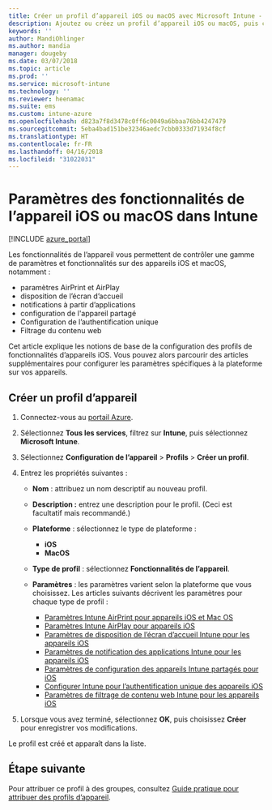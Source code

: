 ```yaml
---
title: Créer un profil d’appareil iOS ou macOS avec Microsoft Intune - Azure | Microsoft Docs
description: Ajoutez ou créez un profil d’appareil iOS ou macOS, puis configurez les paramètres pour AirPrint, AirPlay, disposition de l’écran d’accueil, notifications des applications, appareil partagé, authentification unique et paramètres de filtre de contenu web dans Microsoft Intune.
keywords: ''
author: MandiOhlinger
ms.author: mandia
manager: dougeby
ms.date: 03/07/2018
ms.topic: article
ms.prod: ''
ms.service: microsoft-intune
ms.technology: ''
ms.reviewer: heenamac
ms.suite: ems
ms.custom: intune-azure
ms.openlocfilehash: d823a7f8d3478c0ff6c0049a6bbaa76bb4247479
ms.sourcegitcommit: 5eba4bad151be32346aedc7cbb0333d71934f8cf
ms.translationtype: HT
ms.contentlocale: fr-FR
ms.lasthandoff: 04/16/2018
ms.locfileid: "31022031"
---
```

# <a name="add-ios-or-macos-device-feature-settings-in-intune"></a>Paramètres des fonctionnalités de l’appareil iOS ou macOS dans Intune

[!INCLUDE [azure_portal](./includes/azure_portal.md)]

Les fonctionnalités de l’appareil vous permettent de contrôler une gamme de paramètres et fonctionnalités sur des appareils iOS et macOS, notamment :

- paramètres AirPrint et AirPlay
- disposition de l’écran d’accueil
- notifications à partir d’applications
- configuration de l'appareil partagé
- Configuration de l’authentification unique
- Filtrage du contenu web

Cet article explique les notions de base de la configuration des profils de fonctionnalités d’appareils iOS. Vous pouvez alors parcourir des articles supplémentaires pour configurer les paramètres spécifiques à la plateforme sur vos appareils.

## <a name="create-a-device-profile"></a>Créer un profil d’appareil

1. Connectez-vous au [portail Azure](https://portal.azure.com).
2. Sélectionnez **Tous les services**, filtrez sur **Intune**, puis sélectionnez **Microsoft Intune**.
3. Sélectionnez **Configuration de l’appareil** > **Profils** > **Créer un profil**.
4. Entrez les propriétés suivantes :

   - **Nom** : attribuez un nom descriptif au nouveau profil.
   - **Description :** entrez une description pour le profil. (Ceci est facultatif mais recommandé.)
   - **Plateforme** : sélectionnez le type de plateforme :
     - **iOS**
     - **MacOS**
   - **Type de profil** : sélectionnez **Fonctionnalités de l’appareil**.
   - **Paramètres** : les paramètres varient selon la plateforme que vous choisissez. Les articles suivants décrivent les paramètres pour chaque type de profil :

     - [Paramètres Intune AirPrint pour appareils iOS et Mac OS](air-print-settings-ios-macos.md)
     - [Paramètres Intune AirPlay pour appareils iOS](airplay-settings-ios.md)
     - [Paramètres de disposition de l’écran d’accueil Intune pour les appareils iOS](home-screen-settings-ios.md)
     - [Paramètres de notification des applications Intune pour les appareils iOS](app-notification-settings-ios.md)
     - [Paramètres de configuration des appareils Intune partagés pour iOS](shared-device-settings-ios.md)
     - [Configurer Intune pour l’authentification unique des appareils iOS](sso-ios.md)
     - [Paramètres de filtrage de contenu web Intune pour les appareils iOS](web-content-filter-settings-ios.md)

5. Lorsque vous avez terminé, sélectionnez **OK**, puis choisissez **Créer** pour enregistrer vos modifications.

Le profil est créé et apparaît dans la liste.

## <a name="next-step"></a>Étape suivante

Pour attribuer ce profil à des groupes, consultez [Guide pratique pour attribuer des profils d’appareil](device-profile-assign.md).